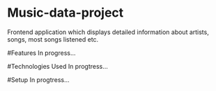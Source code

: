 # Music-data-project
Frontend application which displays detailed information about artists, songs, most songs listened etc.

#Features
In progress...

#Technologies Used
In progtress...

#Setup
In progtress...
